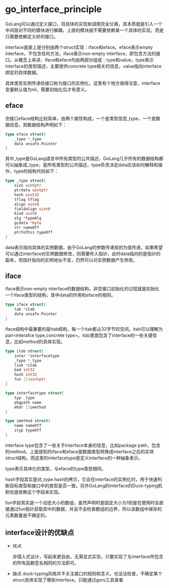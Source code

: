 # go_interface_principle

GoLang可以通过定义接口，将具体的实现和调用完全分离，其本质就是引入一个中间层对不同的模块进行解耦，上层的模块就不需要依赖某一个具体的实现，而是只需要依赖定义好的接口。

interface底层上是分别由两个struct实现：iface和eface。eface表示empty interface，不包含任何方法，iface表示non-empty interface，即包含方法的接口。从概念上来讲，iface和eface均由两部分组成：type和value，type表示interface的类型描述，主要提供concrete type相关的信息，value指向interface绑定的具体数据。

具体类型实例传递给接口称为接口的实例化，这里有个地方值得注意，interface变量默认值为nil，需要初始化后才有意义。

## eface
空接口eface结构比较简单，由两个属性构成，一个是类型信息_type，一个是数据信息。其数据结构声明如下：
```go
type eface struct{
    _type *_type
    data unsafe.Pointer
}
```
其中_type是GoLang语言中所有类型的公共描述，GoLang几乎所有的数据结构都可以抽象成_type，是所有类型的公共描述，type负责决定data应该如何解释和操作，type的结构代码如下：
```go
type _type struct{
    size uintptr
    ptrdata uintptr
    hash uint32
    tflag tflag
    align uint8
    fieldalign uint8
    kind uint8
    alg *typeAlg
    gcdata *byte
    str nameOff
    ptrToThis typeOff
}
```
data表示指向具体的实例数据，由于GoLang的参数传递规则为值传递，如果希望可以通过interface对实例数据修改，则需要传入指针，此时data指向的是指针的副本，但指针指向的实例地址不变，仍然可以对实例数据产生修改。
## iface
iface表示non-empty interface的数据结构，非空接口初始化的过程就是初始化一个iface类型的结构，其中data的作用和eface的相同。
```go
type iface struct{
    tab *itab
    data unsafe.Pointer
}
```
iface结构中最重要的是itab结构，每一个itab都占32字节的空间。itab可以理解为pair<interafce type,concrete type>。itab里面包含了interface的一些关键信息，比如method的具体实现。
```go
type itab struct{
    inter *interfacetype
    _type *_type
    link *itab
    bad int32
    hash int32
    fun [1]uintptr
}

type interfacetype struct{
    typ _type
    pkgpath name
    mhdr []imethod
}

type imethod struct{
    name nameOff
    ityp typeOff
}
```
interface type包含了一些关于interface本身的信息，比如package path，包含的method。上面提到的iface和eface是数据类型转换成interface之后的实体struct结构，而这里的interfacetype是定义interface的一种抽象表示。

type表示具体化的类型，与eface的type类型相同。

hash字段其实是对_type.hash的拷贝，它会在interface的实例化时，用于快速判断目标类型和接口中的类型是否一致。另外GoLang的interface的Duck-typing机制也是依赖这个字段来实现。

fun字段其实是一个动态大小的数组，虽然声明时是固定大小为1但是在使用时会直接通过fun指针获取其中的数据，并且不会检查数组的边界，所以该数组中保存的元素数量是不确定的。

## interface设计的优缺点
- 优点

    非侵入式设计，写起来更自由，无需显式实现，只要实现了与interface所包含的所有函数签名相同的方法即可。

- 缺点
    duck-typing风格并不关注接口的规则和含义，也没法检查，不确定某个struct具体实现了哪些interface。只能通过goru工具查看
